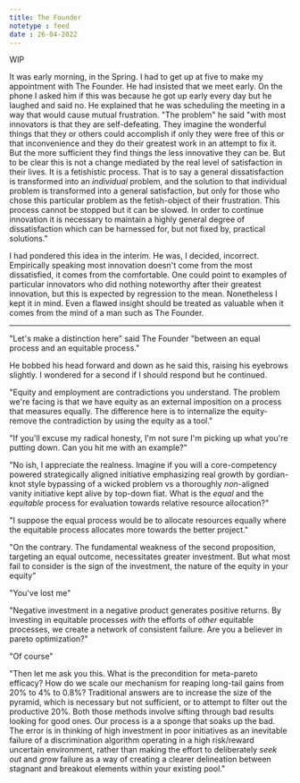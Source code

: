 ```yaml
---
title: The Founder
notetype : feed
date : 26-04-2022
---
```

WIP

It was early morning, in the Spring. I had to get up at five to make my appointment with The Founder. He had insisted that we meet early. On the phone I asked him if this was because he got up early every day but he laughed and said no. He explained that he was scheduling the meeting in a way that would cause mutual frustration. "The problem" he said "with most innovators is that they are self-defeating. They imagine the wonderful things that they or others could accomplish if only they were free of this or that inconvenience and they do their greatest work in an attempt to fix it. But the more sufficient they find things the less innovative they can be. But to be clear this is not a change mediated by the real level of satisfaction in their lives. It is a fetishistic process. That is to say a general dissatisfaction is transformed into an *individual* problem, and the solution to that individual problem is transformed into a general satisfaction, but only for those who chose this particular problem as the fetish-object of their frustration. This process cannot be stopped but it can be slowed. In order to continue innovation it is necessary to maintain a highly general degree of dissatisfaction which can be harnessed for, but not fixed by, practical solutions."

I had pondered this idea in the interim. He was, I decided, incorrect. Empirically speaking most innovation doesn't come from the most dissatisfied, it comes from the comfortable. One could point to examples of particular innovators who did nothing noteworthy after their greatest innovation, but this is expected by regression to the mean. Nonetheless I kept it in mind. Even a flawed insight should be treated as valuable when it comes from the mind of a man such as The Founder. 

---

"Let's make a distinction here" said The Founder "between an equal process and an equitable process."

He bobbed his head forward and down as he said this, raising his eyebrows slightly. I wondered for a second if I should respond but he continued.

"Equity and employment are contradictions you understand. The problem we're facing is that we have equity as an external imposition on a process that measures equally. The difference here is to internalize the equity- remove the contradiction by using the equity as a tool."

"If you'll excuse my radical honesty, I'm not sure I'm picking up what you're putting down. Can you hit me with an example?"

"No ish, I appreciate the realness. Imagine if you will a core-competency powered strategically aligned initiative emphasizing real growth by gordian-knot style bypassing of a wicked problem vs a thoroughly *non*-aligned vanity initiative kept alive by top-down fiat. What is the *equal* and the *equitable* process for evaluation towards relative resource allocation?"

"I suppose the equal process would be to allocate resources equally where the equitable process allocates more towards the better project."

"On the contrary. The fundamental weakness of the second proposition, targeting an equal outcome, necessitates greater investment. But what most fail to consider is the sign of the investment, the nature of the equity in your equity"

"You've lost me"

"Negative investment in a negative product generates positive returns. By investing in equitable processes *with* the efforts of *other* equitable processes, we create a network of consistent failure. Are you a believer in pareto optimization?"

"Of course"

"Then let me ask you this. What is the precondition for meta-pareto efficacy? How do we scale our mechanism for reaping long-tail gains from 20% to 4% to 0.8%? Traditional answers are to increase the size of the pyramid, which is necessary but not sufficient, or to attempt to filter out the productive 20%. Both those methods involve sifting through bad results looking for good ones. Our process is a a sponge that soaks up the bad. The error is in thinking of high investment in poor initiatives as an inevitable failure of a discrimination algorithm operating in a high risk/reward uncertain environment, rather than making the effort to deliberately *seek out* and *grow* failure as a way of creating a clearer delineation between stagnant and breakout elements within your existing pool."

